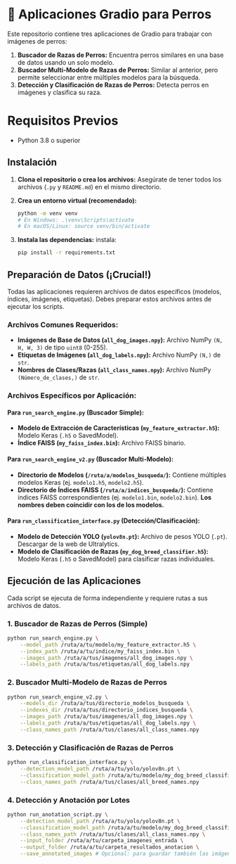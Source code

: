 # 🐶 Aplicaciones Gradio para Perros

Este repositorio contiene tres aplicaciones de Gradio para trabajar con imágenes de perros:

1.  **Buscador de Razas de Perros:** Encuentra perros similares en una base de datos usando un solo modelo.
2.  **Buscador Multi-Modelo de Razas de Perros:** Similar al anterior, pero permite seleccionar entre múltiples modelos para la búsqueda.
3.  **Detección y Clasificación de Razas de Perros:** Detecta perros en imágenes y clasifica su raza.

# Requisitos Previos

- Python 3.8 o superior

## Instalación

1.  **Clona el repositorio o crea los archivos:**
    Asegúrate de tener todos los archivos (`.py` y `README.md`) en el mismo directorio.

2.  **Crea un entorno virtual (recomendado):**

    ```bash
    python -m venv venv
    # En Windows: .\venv\Scripts\activate
    # En macOS/Linux: source venv/bin/activate
    ```

3.  **Instala las dependencias:**
    instala:
    ```bash
    pip install -r requirements.txt
    ```

## Preparación de Datos (¡Crucial!)

Todas las aplicaciones requieren archivos de datos específicos (modelos, índices, imágenes, etiquetas). Debes preparar estos archivos antes de ejecutar los scripts.

### Archivos Comunes Requeridos:

- **Imágenes de Base de Datos (`all_dog_images.npy`):** Archivo NumPy `(N, H, W, 3)` de tipo `uint8` (0-255).
- **Etiquetas de Imágenes (`all_dog_labels.npy`):** Archivo NumPy `(N,)` de `str`.
- **Nombres de Clases/Razas (`all_class_names.npy`):** Archivo NumPy `(Número_de_clases,)` de `str`.

### Archivos Específicos por Aplicación:

#### Para `run_search_engine.py` (Buscador Simple):

- **Modelo de Extracción de Características (`my_feature_extractor.h5`):** Modelo Keras (`.h5` o SavedModel).
- **Índice FAISS (`my_faiss_index.bin`):** Archivo FAISS binario.

#### Para `run_search_engine_v2.py` (Buscador Multi-Modelo):

- **Directorio de Modelos (`/ruta/a/modelos_busqueda/`):** Contiene múltiples modelos Keras (ej. `modelo1.h5`, `modelo2.h5`).
- **Directorio de Índices FAISS (`/ruta/a/indices_busqueda/`):** Contiene índices FAISS correspondientes (ej. `modelo1.bin`, `modelo2.bin`). **Los nombres deben coincidir con los de los modelos.**

#### Para `run_classification_interface.py` (Detección/Clasificación):

- **Modelo de Detección YOLO (`yolov8n.pt`):** Archivo de pesos YOLO (`.pt`). Descargar de la web de Ultralytics.
- **Modelo de Clasificación de Razas (`my_dog_breed_classifier.h5`):** Modelo Keras (`.h5` o SavedModel) para clasificar razas individuales.

## Ejecución de las Aplicaciones

Cada script se ejecuta de forma independiente y requiere rutas a sus archivos de datos.

### 1. Buscador de Razas de Perros (Simple)

```bash
python run_search_engine.py \
    --model_path /ruta/a/tu/modelo/my_feature_extractor.h5 \
    --index_path /ruta/a/tu/indice/my_faiss_index.bin \
    --images_path /ruta/a/tus/imagenes/all_dog_images.npy \
    --labels_path /ruta/a/tus/etiquetas/all_dog_labels.npy
```

### 2. Buscador Multi-Modelo de Razas de Perros

```bash
python run_search_engine_v2.py \
    --models_dir /ruta/a/tus/directorio_modelos_busqueda \
    --indexes_dir /ruta/a/tus/directorio_indices_busqueda \
    --images_path /ruta/a/tus/imagenes/all_dog_images.npy \
    --labels_path /ruta/a/tus/etiquetas/all_dog_labels.npy \
    --class_names_path /ruta/a/tus/clases/all_class_names.npy
```

### 3. Detección y Clasificación de Razas de Perros

```bash
python run_classification_interface.py \
    --detection_model_path /ruta/a/tu/yolo/yolov8n.pt \
    --classification_model_path /ruta/a/tu/modelo/my_dog_breed_classifier.h5 \
    --class_names_path /ruta/a/tus/clases/all_breed_names.npy
```

### 4. Detección y Anotación por Lotes

```bash
python run_anotation_script.py \
    --detection_model_path /ruta/a/tu/yolo/yolov8n.pt \
    --classification_model_path /ruta/a/tu/modelo/my_dog_breed_classifier.h5 \
    --class_names_path /ruta/a/tus/clases/all_class_names.npy \
    --input_folder /ruta/a/tu/carpeta_imagenes_entrada \
    --output_folder /ruta/a/tu/carpeta_resultados_anotacion \
    --save_annotated_images # Opcional: para guardar también las imágenes con anotaciones dibujadas
```

